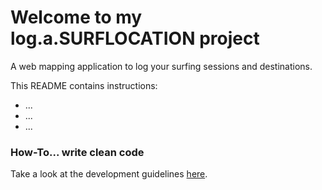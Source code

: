 # Welcome to my log.a.SURFLOCATION project

A web mapping application to log your surfing sessions and destinations.

This README contains instructions:
* ... 
* ...
* ...

### How-To... write clean code

Take a look at the development guidelines [here](docs/development_guidelines.md).